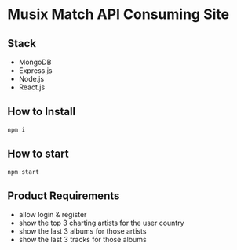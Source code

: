 # Musix Match API Consuming Site

## Stack

- MongoDB
- Express.js
- Node.js
- React.js

## How to Install

`npm i`

## How to start

`npm start`

## Product Requirements

- allow login & register
- show the top 3 charting artists for the user country
- show the last 3 albums for those artists
- show the last 3 tracks for those albums
